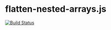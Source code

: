 # flatten-nested-arrays.js
[![Build Status](https://travis-ci.org/gaggle/flatten-nested-arrays.js.svg?branch=master)](https://travis-ci.org/gaggle/flatten-nested-arrays.js)
